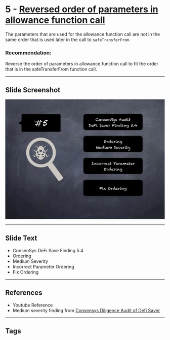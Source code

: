 
# 5 - [Reversed order of parameters in allowance function call](./Reversed%20order%20of%20parameters%20in%20allowance%20function%20call.md)

The parameters that are used for the allowance function call are not in the same order that is used later in the call to `safeTransferFrom`.

### Recommendation:
Reverse the order of parameters in allowance function call to fit the order that is in the safeTransferFrom function call.
___
## Slide Screenshot
![005.jpg](../../images/7.%20Audit%20Findings%20101/005.jpg)
___
## Slide Text
- ConsenSys DeFi Save Finding 5.4
- Ordering
- Medium Severity
- Incorrect Parameter Ordering
- Fix Ordering
___
## References
- Youtube Reference
- Medium severity finding from [Consensys Diligence Audit of Defi Saver](https://consensys.net/diligence/audits/2021/03/defi-saver/#reversed-order-of-parameters-in-allowance-function-call)
___
## Tags
